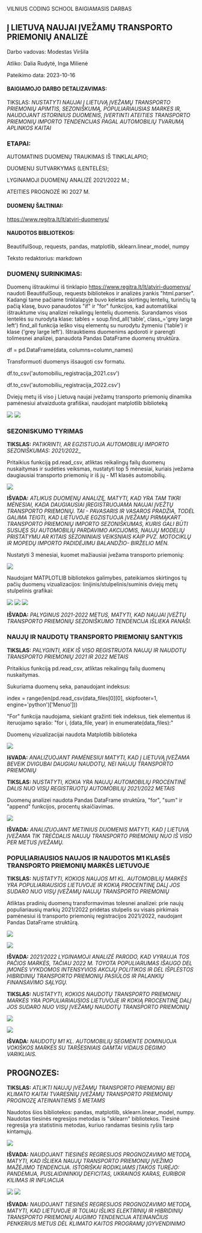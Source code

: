 
VILNIUS CODING SCHOOL BAIGIAMASIS DARBAS

## Į LIETUVĄ NAUJAI ĮVEŽAMŲ TRANSPORTO PRIEMONIŲ ANALIZĖ

Darbo vadovas: Modestas Viršila

Atliko: Dalia Rudytė, Inga Milienė

Pateikimo data: 2023-10-16

#### BAIGIAMOJO DARBO DETALIZAVIMAS:

TIKSLAS: _NUSTATYTI NAUJAI Į LIETUVĄ ĮVEŽAMŲ TRANSPORTO PRIEMONIŲ APIMTIS, SEZONIŠKUMĄ, POPULIARIAUSIAS MARKES
IR, NAUDOJANT ISTORINIUS DUOMENIS, ĮVERTINTI ATEITIES TRANSPORTO PRIEMONIŲ IMPORTO TENDENCIJAS PAGAL AUTOMOBILIŲ
TVARUMĄ APLINKOS KAITAI_


### ETAPAI:


AUTOMATINIS DUOMENŲ TRAUKIMAS IŠ TINKLALAPIO;

DUOMENU SUTVARKYMAS (LENTELĖS);

LYGINAMOJI DUOMENŲ ANALIZĖ 2021/2022 M.;

ATEITIES PROGNOZĖ IKI 2027 M.


#### DUOMENŲ ŠALTINIAI:
https://www.regitra.lt/lt/atviri-duomenys/


#### NAUDOTOS BIBLIOTEKOS:
BeautifulSoup,
requests,
pandas,
matplotlib,
sklearn.linear_model,
numpy

Teksto redaktorius: markdown


### DUOMENŲ SURINKIMAS:

Duomenų ištraukimui iš tinklapio https://www.regitra.lt/lt/atviri-duomenys/ naudoti BeautifulSoup, 
requests bibliotekos ir analizės įrankis "html.parser".
Kadangi tame pačiame tinklalapyje buvo keletas skirtingų lentelių, turinčių tą pačią klasę, buvo
panaudotos "if" ir "for" funkcijos, kad automatiškai ištrauktume visų analizei reikalingų lentelių duomenis.
Surandamos visos lentelės su nurodyta klase:
tables = soup.find_all('table', class_='grey large left')
find_all funkcija ieško visų elementų su nurodytu žymeniu ('table') ir klase ('grey large left').
Ištrauktiems duomenims apdoroti ir parengti tolimesnei analizei, panaudota Pandas DataFrame duomenų
struktūra.

df = pd.DataFrame(data, columns=column_names)

Transformuoti duomenys išsaugoti csv formatu.

df.to_csv('automobiliu_registracija_2021.csv')

df.to_csv('automobiliu_registracija_2022.csv')

Dviejų metų iš viso į Lietuvą naujai įvežamų transporto priemonių dinamika pamėnesiui
atvaizduota grafiškai, naudojant matplotlib biblioteką

![](C:\Users\ingam\OneDrive\Documents\GitHub\Baigiamasis-darbas\Grafikai\Transporto_registracija_2021.jpg)
![](C:\Users\ingam\OneDrive\Documents\GitHub\Baigiamasis-darbas\Grafikai\Transporto_registracija_2022.jpg)

### SEZONISKUMO TYRIMAS

**TIKSLAS:** _PATIKRINTI, AR EGZISTUOJA AUTOMOBILIŲ IMPORTO SEZONIŠKUMAS: 2021/2022__

Pritaikius funkciją pd.read_csv, atliktas reikalingų failų duomenų nuskaitymas ir 
sudėties veiksmas, nustatyti top 5 mėnesiai, kuriais
įvežama daugiausiai transporto priemonių ir iš jų - M1 klasės automobilių.

![](C:\Users\ingam\OneDrive\Documents\GitHub\Baigiamasis-darbas\Grafikai\suminis_top5_menesiai_2021_2022.jpg)

**IŠVADA:** _ATLIKUS DUOMENŲ ANALIZĘ, MATYTI, KAD YRA TAM TIKRI MĖNESIAI, KADA DAUGIAUSIAI ĮREGISTRUOJAMA NAUJAI 
ĮVEŽTŲ TRANSPORTO PRIEMONIŲ. TAI - PAVASARIS IR VASAROS PRADŽIA, TODĖL GALIMA TEIGTI, KAD LIETUVOJE EGZISTUOJA ĮVEŽAMŲ 
PIRMĄKART TRANSPORTO PRIEMONIŲ IMPORTO SEZONIŠKUMAS, KURIS GALI BŪTI SUSIJĘS SU AUTOMOBILIŲ PARDAVIMO AKCIJOMIS,
NAUJŲ MODELIŲ PRISTATYMU AR KITAIS SEZONINIAIS VEIKSNIAIS KAIP PVZ. MOTOCIKLŲ IR MOPEDŲ IMPORTO PADIDĖJIMU BALANDŽIO-
BIRŽELIO MĖN._

Nustatyti 3 mėnesiai, kuomet mažiausiai įvežama transporto priemonių:

![](C:\Users\ingam\OneDrive\Documents\GitHub\Baigiamasis-darbas\Grafikai\suminis_low3_menesiai_2021_2022.jpg)

Naudojant MATPLOTLIB bibliotekos galimybes, pateikiamos skirtingos tų pačių duomenų vizualizacijos:
linijinis/stulpelinis/suminis dviejų metų stulpelinis grafikai:

![](C:\Users\ingam\OneDrive\Documents\GitHub\Baigiamasis-darbas\Grafikai\Transporto_registracija_2021_vs_2022_stulpelinis.jpg)
![](C:\Users\ingam\OneDrive\Documents\GitHub\Baigiamasis-darbas\Grafikai\Transporto_registracija_2021_vs_2022_linijinis_jpg.png)
![](C:\Users\ingam\OneDrive\Documents\GitHub\Baigiamasis-darbas\Grafikai\Transporto_registracija_2021_2022_suminis_stulpelinis.jpg)

**IŠVADA:** _PALYGINUS 2021-2022 METUS, MATYTI, KAD NAUJAI ĮVEŽTŲ TRANSPORTO PRIEMONIŲ SEZONIŠKUMO 
TENDENCIJA IŠLIEKA PANAŠI._

### NAUJŲ IR NAUDOTŲ TRANSPORTO PRIEMONIŲ SANTYKIS

**TIKSLAS:** _PALYGINTI, KIEK IŠ VISO REGISTRUOTA NAUJŲ IR
NAUDOTŲ TRANSPORTO PRIEMONIŲ 2021 IR 2022 METAIS_

Pritaikius funkciją pd.read_csv, atliktas reikalingų failų duomenų nuskaitymas. 

Sukuriama duomenų seka, panaudojant indeksus:

index = range(len(pd.read_csv(data_files[0][0], skipfooter=1, engine='python')['Menuo']))

"For" funkcija naudojama, siekiant gražinti tiek indeksus, tiek elementus iš iteruojamo
sąrašo: "for i, (data_file, year) in enumerate(data_files):"

Duomenų vizualizacijai naudota Matplotlib biblioteka

![](C:\Users\ingam\OneDrive\Documents\GitHub\Baigiamasis-darbas\Grafikai\Transporto_registracija_2021_vs_2022.jpg)

**IšVADA:** _ANALIZUOJANT PAMĖNESIUI MATYTI, KAD Į LIETUVĄ ĮVEŽAMA  BEVEIK DVIGUBAI DAUGIAU
NAUDOTŲ, NEI NAUJŲ TRANSPORTO PRIEMONIŲ_

**TIKSLAS:** _NUSTATYTI, KOKIA YRA NAUJŲ AUTOMOBILIŲ PROCENTINĖ DALIS
NUO VISŲ REGISTRUOTŲ AUTOMOBILIŲ 2021/2022 METAIS_

Duomenų analizei naudota Pandas DataFrame struktūra, "for", "sum" ir "append"
funkcijos, procentų skaičiavimas.

![](C:\Users\ingam\OneDrive\Documents\GitHub\Baigiamasis-darbas\Grafikai\Nauju_auto_procentine_dalis_nuo_viso_registruotu_auto.jpg)

**IŠVADA:** _ANALIZUOJANT METINIUS DUOMENIS MATYTI, KAD Į LIETUVĄ ĮVEŽAMA  TIK TREČDALIS NAUJŲ 
TRANSPORTO PRIEMONIŲ NUO IŠ VISO PER METUS ĮVEŽAMŲ._


###  POPULIARIAUSIOS NAUJOS IR NAUDOTOS M1 KLASĖS TRANSPORTO PRIEMONIŲ MARKĖS LIETUVOJE

**TIKSLAS:** _NUSTATYTI, KOKIOS NAUJOS M1 KL. AUTOMOBILIŲ MARKĖS YRA POPULIARIAUSIOS LIETUVOJE
IR KOKIĄ PROCENTINĘ DALĮ JOS SUDARO NUO VISŲ ĮVEŽAMŲ NAUJŲ TRANSPORTO PRIEMONIŲ_

Atliktas pradinių duomenų transformavimas tolesnei analizei: prie naujų populiariausių markių 2021/2022 
pridėtas stulpelis su visais pirkimais pamėnesiui iš transporto priemonių registracijos 
2021/2022, naudojant Pandas DataFrame struktūrą.

![](C:\Users\ingam\OneDrive\Documents\GitHub\Baigiamasis-darbas\Grafikai\Procentine_pop_M1_nauju_auto_dalis_nuo_visu_nauju_registruotu_2021.jpg)

![](C:\Users\ingam\OneDrive\Documents\GitHub\Baigiamasis-darbas\Grafikai\Procentine_pop_M1_nauju_auto_dalis_nuo_visu_nauju_registruotu_2022.jpg)

**IŠVADA:** _2021/2022 LYGINAMOJI ANALIZĖ PARODO, KAD VYRAUJA TOS PAČIOS MARKĖS, TAČIAU 2022 M. TOYOTA 
POPULIARUMAS IŠAUGO DEL ĮMONĖS VYKDOMOS INTENSYVIOS AKCIJŲ POLITIKOS IR DĖL
IŠPLĖSTOS HIBRIDINIŲ TRANSPORTO PRIEMONIŲ PASIŪLOS IR PALANKIŲ FINANSAVIMO SĄLYGŲ._


**TIKSLAS:** _NUSTATYTI, KOKIOS NAUDOTŲ TRANSPORTO PRIEMONIŲ MARKĖS YRA POPULIARIAUSIOS LIETUVOJE
IR KOKIĄ PROCENTINĘ DALĮ JOS SUDARO NUO VISŲ ĮVEŽAMŲ NAUDOTŲ TRANSPORTO PRIEMONIŲ_

![](C:\Users\ingam\OneDrive\Documents\GitHub\Baigiamasis-darbas\Grafikai\Procentine_pop_M1_naudotu_auto_dalis_nuo_visu_naudotu_registruotu_2021.jpg)

![](C:\Users\ingam\OneDrive\Documents\GitHub\Baigiamasis-darbas\Grafikai\Procentine_pop_M1_naudotu_auto_dalis_nuo_visu_naudotu_registruotu_2022.jpg)

**IŠVADA:** _NAUDOTŲ M1 KL. AUTOMOBILIŲ SEGMENTE DOMINUOJA VOKIŠKOS MARKĖS SU TARŠESNIAIS
GAMTAI VIDAUS DEGIMO VARIKLIAIS._


## PROGNOZES:

**TIKSLAS:** _ATLIKTI NAUJŲ ĮVEŽAMŲ TRANSPORTO PRIEMONIŲ BEI KLIMATO KAITAI TVARESNIŲ ĮVEŽAMŲ 
TRANSPORTO PRIEMONIŲ PROGNOZĘ ATEINANTIEMS 5 METAMS_

Naudotos šios bibliotekos: pandas, matplotlib, sklearn.linear_model, numpy.
Naudotas tiesinės regresijos metodas is "sklearn" bibliotekos.
Tiesinė regresija yra statistinis metodas, kuriuo randamas tiesinis ryšis tarp kintamųjų. 

![](C:\Users\ingam\OneDrive\Documents\GitHub\Baigiamasis-darbas\Grafikai\Nauju_automobiliu_ivezimo_prognoze.jpg)

**IŠVADA:** _NAUDOJANT TIESINĖS REGRESIJOS PROGNOZAVIMO METODĄ, MATYTI, KAD IŠLIEKA
NAUJŲ TRANSPORTO PRIEMONIŲ ĮVEŽIMO MAŽĖJIMO TENDENCIJA. ISTORIŠKAI RODIKLIAMS ĮTAKOS
TURĖJO: PANDEMIJA, PUSLAIDININKIŲ DEFICITAS, UKRAINOS KARAS, EURIBOR KILIMAS
IR INFLIACIJA_

![](C:\Users\ingam\OneDrive\Documents\GitHub\Baigiamasis-darbas\Grafikai\Elektromobiliu_ivezimo_prognoze.jpg)
![](C:\Users\ingam\OneDrive\Documents\GitHub\Baigiamasis-darbas\Grafikai\Hibridu_ivezimo_prognoze.jpg)

**IŠVADA:** _NAUDOJANT TIESINĖS REGRESIJOS PROGNOZAVIMO METODĄ, MATYTI, KAD LIETUVOJE IR TOLIAU
IŠLIKS ELEKTRINIŲ IR HIBRIDINIŲ TRANSPORTO PRIEMONIŲ AUGIMO TENDENCIJA ATEINANČIUS
PENKERIUS METUS DĖL KLIMATO KAITOS PROGRAMŲ ĮGYVENDINIMO_